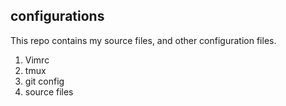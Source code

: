 ## configurations

This repo contains my source files, and other configuration files.

1. Vimrc 
2. tmux
3. git config
4. source files
